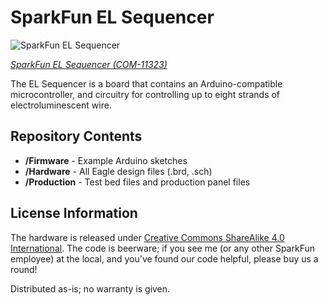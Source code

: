 SparkFun EL Sequencer
=====================

![SparkFun EL Sequencer](https://dlnmh9ip6v2uc.cloudfront.net/images/products/1/1/3/2/3/11323-01a_medium.jpg)  

[*SparkFun EL Sequencer (COM-11323)*](https://www.sparkfun.com/products/11323)

The EL Sequencer is a board that contains an Arduino-compatible microcontroller, 
and circuitry for controlling up to eight strands of electroluminescent wire.

Repository Contents
-------------------
* **/Firmware** - Example Arduino sketches
* **/Hardware** - All Eagle design files (.brd, .sch)
* **/Production** - Test bed files and production panel files

License Information
-------------------
The hardware is released under [Creative Commons ShareAlike 4.0 International](https://creativecommons.org/licenses/by-sa/4.0/).
The code is beerware; if you see me (or any other SparkFun employee) at the local, and you've found our code helpful, please buy us a round!

Distributed as-is; no warranty is given.

